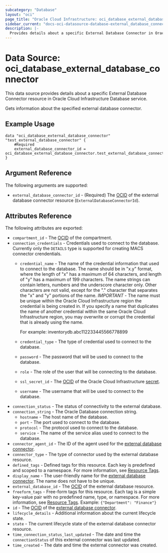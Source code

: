 ```yaml
---
subcategory: "Database"
layout: "oci"
page_title: "Oracle Cloud Infrastructure: oci_database_external_database_connector"
sidebar_current: "docs-oci-datasource-database-external_database_connector"
description: |-
  Provides details about a specific External Database Connector in Oracle Cloud Infrastructure Database service
---
```


# Data Source: oci_database_external_database_connector
This data source provides details about a specific External Database Connector resource in Oracle Cloud Infrastructure Database service.

Gets information about the specified external database connector.

## Example Usage

```hcl
data "oci_database_external_database_connector" "test_external_database_connector" {
	#Required
	external_database_connector_id = oci_database_external_database_connector.test_external_database_connector.id
}
```

## Argument Reference

The following arguments are supported:

* `external_database_connector_id` - (Required) The [OCID](https://docs.cloud.oracle.com/iaas/Content/General/Concepts/identifiers.htm) of the external database connector resource (`ExternalDatabaseConnectorId`). 


## Attributes Reference

The following attributes are exported:

* `compartment_id` - The [OCID](https://docs.cloud.oracle.com/iaas/Content/General/Concepts/identifiers.htm) of the compartment.
* `connection_credentials` - Credentials used to connect to the database. Currently only the `DETAILS` type is supported for creating MACS connector crendentials. 
	* `credential_name` - The name of the credential information that used to connect to the database. The name should be in "x.y" format, where the length of "x" has a maximum of 64 characters, and length of "y" has a maximum of 199 characters. The name strings can contain letters, numbers and the underscore character only. Other characters are not valid, except for the "." character that separates the "x" and "y" portions of the name. *IMPORTANT* - The name must be unique within the Oracle Cloud Infrastructure region the credential is being created in. If you specify a name that duplicates the name of another credential within the same Oracle Cloud Infrastructure region, you may overwrite or corrupt the credential that is already using the name.

		For example: inventorydb.abc112233445566778899 
	* `credential_type` - The type of credential used to connect to the database.
	* `password` - The password that will be used to connect to the database.
	* `role` - The role of the user that will be connecting to the database.
	* `ssl_secret_id` - The [OCID](https://docs.cloud.oracle.com/iaas/Content/General/Concepts/identifiers.htm) of the Oracle Cloud Infrastructure [secret](https://docs.cloud.oracle.com/iaas/Content/KeyManagement/Concepts/keyoverview.htm#concepts).
	* `username` - The username that will be used to connect to the database.
* `connection_status` - The status of connectivity to the external database.
* `connection_string` - The Oracle Database connection string. 
	* `hostname` - The host name of the database.
	* `port` - The port used to connect to the database.
	* `protocol` - The protocol used to connect to the database.
	* `service` - The name of the service alias used to connect to the database.
* `connector_agent_id` - The ID of the agent used for the [external database connector](https://docs.cloud.oracle.com/iaas/api/#/en/database/latest/datatypes/CreateExternalDatabaseConnectorDetails). 
* `connector_type` - The type of connector used by the external database resource.
* `defined_tags` - Defined tags for this resource. Each key is predefined and scoped to a namespace. For more information, see [Resource Tags](https://docs.cloud.oracle.com/iaas/Content/General/Concepts/resourcetags.htm). 
* `display_name` - The user-friendly name for the [external database connector](https://docs.cloud.oracle.com/iaas/api/#/en/database/latest/datatypes/CreateExternalDatabaseConnectorDetails). The name does not have to be unique. 
* `external_database_id` - The [OCID](https://docs.cloud.oracle.com/iaas/Content/General/Concepts/identifiers.htm) of the external database resource.
* `freeform_tags` - Free-form tags for this resource. Each tag is a simple key-value pair with no predefined name, type, or namespace. For more information, see [Resource Tags](https://docs.cloud.oracle.com/iaas/Content/General/Concepts/resourcetags.htm).  Example: `{"Department": "Finance"}` 
* `id` - The [OCID](https://docs.cloud.oracle.com/iaas/Content/General/Concepts/identifiers.htm) of the [external database connector](https://docs.cloud.oracle.com/iaas/api/#/en/database/latest/datatypes/CreateExternalDatabaseConnectorDetails). 
* `lifecycle_details` - Additional information about the current lifecycle state.
* `state` - The current lifecycle state of the external database connector resource.
* `time_connection_status_last_updated` - The date and time the `connectionStatus` of this external connector was last updated.
* `time_created` - The date and time the external connector was created.

